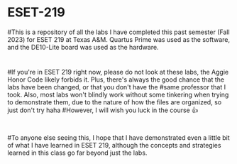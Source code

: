# ESET-219
#This is a repository of all the labs I have completed this past semester (Fall 2023) for ESET 219 at Texas A&M. Quartus Prime was used as the software, and the DE10-Lite board was used as the hardware.
#
#If you're in ESET 219 right now, please do not look at these labs, the Aggie Honor Code likely forbids it. Plus, there's always the good chance that the labs have been changed, or that you don't have the 
#same professor that I took. Also, most labs won't blindly work without some tinkering when trying to demonstrate them, due to the nature of how the files are organized, so just don't try haha
#However, I will wish you luck in the course 👍
#
#To anyone else seeing this, I hope that I have demonstrated even a little bit of what I have learned in ESET 219, although the concepts and strategies learned in this class go far beyond just the labs.
#
